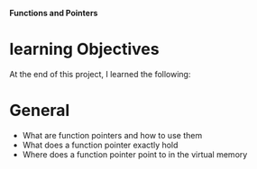 **Functions and Pointers**

# learning Objectives
At the end of this project, I learned the following:

# General
- What are function pointers and how to use them
- What does a function pointer exactly hold
- Where does a function pointer point to in the virtual memory
